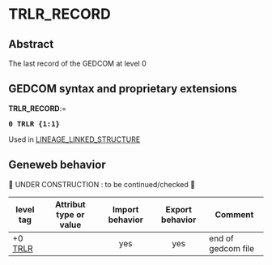 ﻿<!-- licence GPL V2, cf https://github.com/TitiFix/geneweb -->
# TRLR_RECORD
## Abstract
The last record of the GEDCOM at level 0


## GEDCOM syntax and proprietary extensions

**TRLR_RECORD**:=
<pre>
<b>0 TRLR {1:1}</b>
</pre>
Used in <a href=Ged.LINEAGE_LINKED_STRUCTURE.md>LINEAGE_LINKED_STRUCTURE</a><br />


## Geneweb behavior


🚧 UNDER CONSTRUCTION : to be continued/checked 🚧 



level tag  | Attribut type or value | Import behavior | Export behavior  | Comment 
---------- | ------------- | :---------------: | :-----------------:| -----------
+0 <a href=Ged.GLOSSARY.md#trlr>TRLR</a> |  | yes | yes | end of gedcom file




